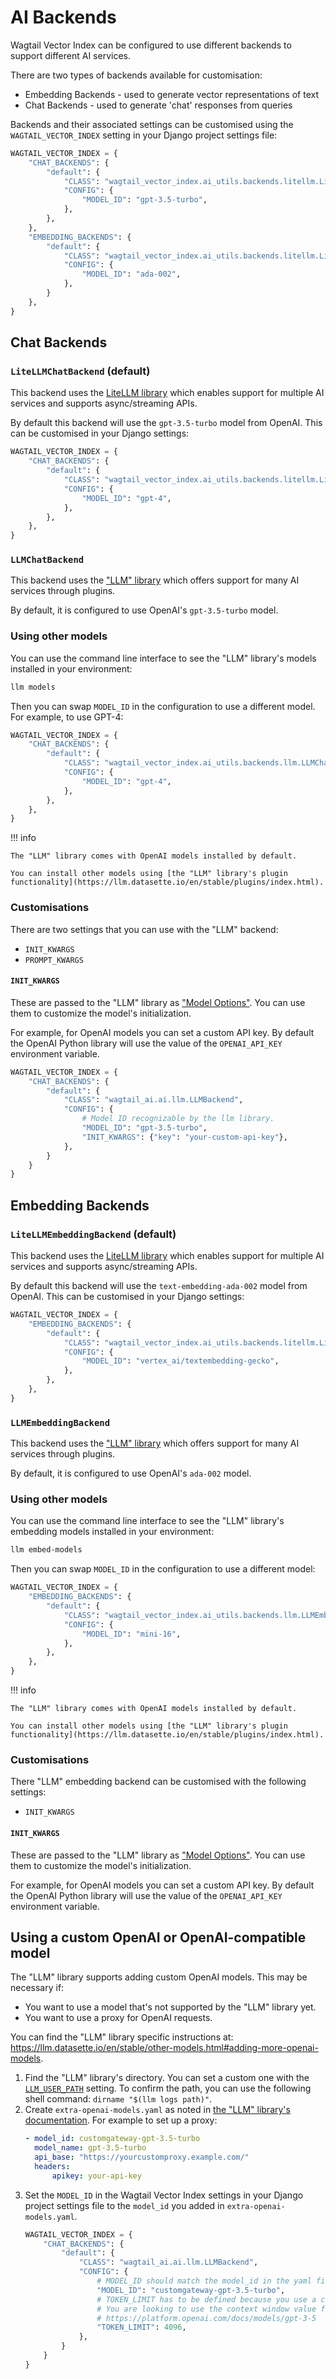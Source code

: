 # AI Backends

Wagtail Vector Index can be configured to use different backends to support different AI services.

There are two types of backends available for customisation:

-   Embedding Backends - used to generate vector representations of text
-   Chat Backends - used to generate 'chat' responses from queries

Backends and their associated settings can be customised using the `WAGTAIL_VECTOR_INDEX` setting in your Django project settings file:

```python
WAGTAIL_VECTOR_INDEX = {
    "CHAT_BACKENDS": {
        "default": {
            "CLASS": "wagtail_vector_index.ai_utils.backends.litellm.LiteLLMChatBackend",
            "CONFIG": {
                "MODEL_ID": "gpt-3.5-turbo",
            },
        },
    },
    "EMBEDDING_BACKENDS": {
        "default": {
            "CLASS": "wagtail_vector_index.ai_utils.backends.litellm.LiteLLMEmbeddingBackend",
            "CONFIG": {
                "MODEL_ID": "ada-002",
            },
        }
    },
}
```

## Chat Backends

### `LiteLLMChatBackend` (default)

This backend uses the [LiteLLM library](https://github.com/BerriAI/litellm) which enables support for multiple AI services and supports async/streaming APIs.

By default this backend will use the `gpt-3.5-turbo` model from OpenAI. This can be customised in your Django settings:

```python
WAGTAIL_VECTOR_INDEX = {
    "CHAT_BACKENDS": {
        "default": {
            "CLASS": "wagtail_vector_index.ai_utils.backends.litellm.LiteLLMChatBackend",
            "CONFIG": {
                "MODEL_ID": "gpt-4",
            },
        },
    },
}
```

### `LLMChatBackend`

This backend uses the ["LLM" library](https://llm.datasette.io/en/stable/) which offers support for many AI services through plugins.

By default, it is configured to use OpenAI's `gpt-3.5-turbo` model.

### Using other models

You can use the command line interface to see the "LLM" library's models installed in your environment:

```sh
llm models
```

Then you can swap `MODEL_ID` in the configuration to use a different model. For example, to use GPT-4:

```python
WAGTAIL_VECTOR_INDEX = {
    "CHAT_BACKENDS": {
        "default": {
            "CLASS": "wagtail_vector_index.ai_utils.backends.llm.LLMChatBackend",
            "CONFIG": {
                "MODEL_ID": "gpt-4",
            },
        },
    },
}
```

!!! info

    The "LLM" library comes with OpenAI models installed by default.

    You can install other models using [the "LLM" library's plugin functionality](https://llm.datasette.io/en/stable/plugins/index.html).

### Customisations

There are two settings that you can use with the "LLM" backend:

-   `INIT_KWARGS`
-   `PROMPT_KWARGS`

#### `INIT_KWARGS`

These are passed to the "LLM" library as ["Model Options"](https://llm.datasette.io/en/stable/python-api.html#model-options).
You can use them to customize the model's initialization.

For example, for OpenAI models you can set a custom API key. By default the OpenAI Python library
will use the value of the `OPENAI_API_KEY` environment variable.

```python
WAGTAIL_VECTOR_INDEX = {
    "CHAT_BACKENDS": {
        "default": {
            "CLASS": "wagtail_ai.ai.llm.LLMBackend",
            "CONFIG": {
                # Model ID recognizable by the llm library.
                "MODEL_ID": "gpt-3.5-turbo",
                "INIT_KWARGS": {"key": "your-custom-api-key"},
            },
        }
    }
}
```

## Embedding Backends

### `LiteLLMEmbeddingBackend` (default)

This backend uses the [LiteLLM library](https://github.com/BerriAI/litellm) which enables support for multiple AI services and supports async/streaming APIs.

By default this backend will use the `text-embedding-ada-002` model from OpenAI. This can be customised in your Django settings:

```python
WAGTAIL_VECTOR_INDEX = {
    "EMBEDDING_BACKENDS": {
        "default": {
            "CLASS": "wagtail_vector_index.ai_utils.backends.litellm.LiteLLMEmbeddingBackend",
            "CONFIG": {
                "MODEL_ID": "vertex_ai/textembedding-gecko",
            },
        },
    },
}
```

### `LLMEmbeddingBackend`

This backend uses the ["LLM" library](https://llm.datasette.io/en/stable/) which offers support for many AI services through plugins.

By default, it is configured to use OpenAI's `ada-002` model.

### Using other models

You can use the command line interface to see the "LLM" library's embedding models installed in your environment:

```sh
llm embed-models
```

Then you can swap `MODEL_ID` in the configuration to use a different model:

```python
WAGTAIL_VECTOR_INDEX = {
    "EMBEDDING_BACKENDS": {
        "default": {
            "CLASS": "wagtail_vector_index.ai_utils.backends.llm.LLMEmbeddingBackend",
            "CONFIG": {
                "MODEL_ID": "mini-16",
            },
        },
    },
}
```

!!! info

    The "LLM" library comes with OpenAI models installed by default.

    You can install other models using [the "LLM" library's plugin functionality](https://llm.datasette.io/en/stable/plugins/index.html).

### Customisations

There "LLM" embedding backend can be customised with the following settings:

-   `INIT_KWARGS`

#### `INIT_KWARGS`

These are passed to the "LLM" library as ["Model Options"](https://llm.datasette.io/en/stable/python-api.html#model-options).
You can use them to customize the model's initialization.

For example, for OpenAI models you can set a custom API key. By default the OpenAI Python library
will use the value of the `OPENAI_API_KEY` environment variable.

## Using a custom OpenAI or OpenAI-compatible model

The "LLM" library supports adding custom OpenAI models. This may be necessary if:

-   You want to use a model that's not supported by the "LLM" library yet.
-   You want to use a proxy for OpenAI requests.

You can find the "LLM" library specific instructions at: https://llm.datasette.io/en/stable/other-models.html#adding-more-openai-models.

1. Find the "LLM" library's directory. You can set a custom one with the
   [`LLM_USER_PATH`](https://llm.datasette.io/en/stable/setup.html#setting-a-custom-directory-location)
   setting. To confirm the path, you can use the following shell command:
   `dirname "$(llm logs path)"`.
2. Create `extra-openai-models.yaml` as noted in
   [the "LLM" library's documentation](https://llm.datasette.io/en/stable/other-models.html#adding-more-openai-models).
   For example to set up a proxy:
    ```yaml
    - model_id: customgateway-gpt-3.5-turbo
      model_name: gpt-3.5-turbo
      api_base: "https://yourcustomproxy.example.com/"
      headers:
          apikey: your-api-key
    ```
3. Set the `MODEL_ID` in the Wagtail Vector Index settings in your Django project
   settings file to the `model_id` you added in `extra-openai-models.yaml`.
    ```python
    WAGTAIL_VECTOR_INDEX = {
        "CHAT_BACKENDS": {
            "default": {
                "CLASS": "wagtail_ai.ai.llm.LLMBackend",
                "CONFIG": {
                    # MODEL_ID should match the model_id in the yaml file.
                    "MODEL_ID": "customgateway-gpt-3.5-turbo",
                    # TOKEN_LIMIT has to be defined because you use a custom model name.
                    # You are looking to use the context window value from:
                    # https://platform.openai.com/docs/models/gpt-3-5
                    "TOKEN_LIMIT": 4096,
                },
            }
        }
    }
    ```
